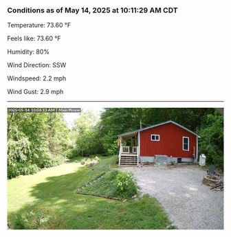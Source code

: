 ### Conditions as of May 14, 2025 at 10:11:29 AM CDT 

Temperature: 73.60 &deg;F

Feels like: 73.60 &deg;F

Humidity: 80%

Wind Direction: SSW

Windspeed: 2.2 mph

Wind Gust: 2.9 mph

---

<img src="./images/latest.jpeg"/>

